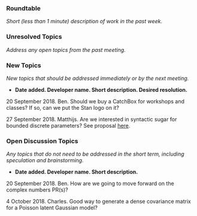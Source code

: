### Roundtable
_Short (less than 1 minute) description of work in the past week._

### Unresolved Topics
_Address any open topics from the past meeting._

### New Topics
_New topics that should be addressed immediately or by the next
meeting._

* __Date added. Developer name.  Short description.  Desired resolution.__

20 September 2018.  Ben.  Should we buy a CatchBox for workshops and classes? If so, can we put the Stan logo on it?

27 September 2018. Matthijs. Are we interested in syntactic sugar for bounded discrete parameters? See proposal [here](https://drive.google.com/file/d/1WAtXkcazeYFifhwiu_e6HuvzaC8HsEfS/view?usp=sharing).

### Open Discussion Topics

_Any topics that do not need to be addressed in the short term,
including speculation and brainstorming._

* __Date added. Developer name.  Short description.__

20 September 2018.  Ben.  How are we going to move forward on the complex numbers PR(s)?

4 October 2018. Charles. Good way to generate a dense covariance matrix for a Poisson latent Gaussian model?
